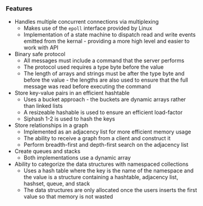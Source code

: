 ### Features

- Handles multiple concurrent connections via multiplexing
    - Makes use of the `epoll` interface provided by Linux
    - Implementation of a state machine to dispatch read and write
    events emitted from the kernal - providing a more high level
    and easier to work with API
- Binary safe protocol
    - All messages must include a command that the server performs
    - The protocol used requires a type byte before the value
    - The length of arrays and strings must be after the type byte and before
    the value - the lengths are also used to ensure that the full message was read
    before executing the command
- Store key-value pairs in an efficient hashtable
    - Uses a bucket approach - the buckets are dynamic arrays rather than
    linked lists
    - A resizeable hashable is used to ensure an efficient load-factor
    - Siphash 1-2 is used to hash the keys
- Store relationships in a graph
    - Implemented as an adjacency list for more efficient memory usage
    - The ability to receive a graph from a client and construct it
    - Perform breadth-first and depth-first search on the adjacency list
- Create queues and stacks
    - Both implementations use a dynamic array
- Ability to categorize the data structures with namespaced collections
    - Uses a hash table where the key is the name of the namespace
    and the value is a structure containing a hashtable, adjacency list, hashset, queue,
    and stack
    - The data structures are only allocated once the users inserts the first value
    so that memory is not wasted
